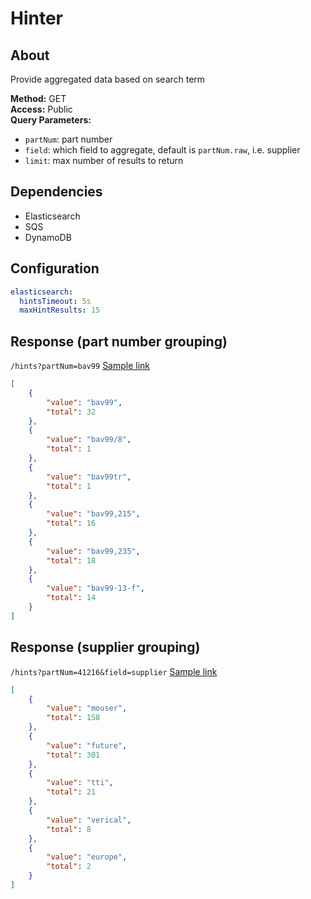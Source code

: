 # Hinter

## About
Provide aggregated data based on search term

**Method:** GET<br>
**Access:** Public<br>
**Query Parameters:** <br>

- `partNum`: part number <br>
- `field`: which field to aggregate, default is `partNum.raw`, i.e. supplier <br>
- `limit`: max number of results to return


## Dependencies

- Elasticsearch
- SQS
- DynamoDB

## Configuration

```yaml
elasticsearch:
  hintsTimeout: 5s
  maxHintResults: 15
```

## Response (part number grouping)

`/hints?partNum=bav99`
[Sample link](https://parts.cpunto.com/hints?partNum=bav99)
```json
[
    {
        "value": "bav99",
        "total": 32
    },
    {
        "value": "bav99/8",
        "total": 1
    },
    {
        "value": "bav99tr",
        "total": 1
    },
    {
        "value": "bav99,215",
        "total": 16
    },
    {
        "value": "bav99,235",
        "total": 18
    },
    {
        "value": "bav99-13-f",
        "total": 14
    }
]
```


## Response (supplier grouping)

`/hints?partNum=41216&field=supplier`
[Sample link](https://parts.cpunto.com/hints?partNum=bav99&field=supplier)
```json
[
    {
        "value": "mouser",
        "total": 158
    },
    {
        "value": "future",
        "total": 301
    },
    {
        "value": "tti",
        "total": 21
    },
    {
        "value": "verical",
        "total": 8
    },
    {
        "value": "europe",
        "total": 2
    }
]
```
